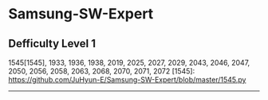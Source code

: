 # Samsung-SW-Expert
## Defficulty Level 1
1545[1545], 1933, 1936, 1938, 2019, 2025, 2027, 2029, 2043, 2046, 2047, 2050, 2056, 2058, 2063, 2068, 2070, 2071, 2072
[1545]: https://github.com/JuHyun-E/Samsung-SW-Expert/blob/master/1545.py
***

